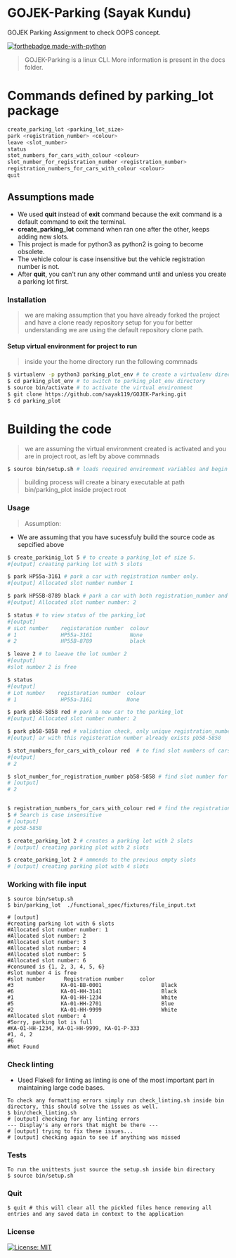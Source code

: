 # GOJEK-Parking (Sayak Kundu)
GOJEK Parking Assignment to check OOPS concept.

[![forthebadge made-with-python](http://ForTheBadge.com/images/badges/made-with-python.svg)](https://www.python.org/)

> GOJEK-Parking is a linux CLI. More information is present in the docs folder.
# Commands defined by parking_lot package
```sh
create_parking_lot <parking_lot_size>
park <registration_number> <colour>
leave <slot_number>
status
stot_numbers_for_cars_with_colour <colour>
slot_number_for_registration_number <registration_number>
registration_numbers_for_cars_with_colour <colour>
quit
```

## Assumptions made
* We used **quit** instead of **exit** command because the exit command is a default command to exit the terminal.
* **create_parking_lot** command when ran one after the other, keeps adding new slots.
* This project is made for python3 as python2 is going to become obsolete.
* The vehicle colour is case insensitive but the vehicle registration number is not.
* After **quit**, you can't run any other command until and unless you create a parking lot first.


### Installation
> we are making assumption that you have already forked the project and have a clone ready repository setup for you
> for better understanding we are using the default repository clone path.


#### Setup virtual environment for project to run
> inside your the home directory run the following commnads
```sh
$ virtualenv -p python3 parking_plot_env # to create a virtualenv directory named parking_plot_env
$ cd parking_plot_env # to switch to parking_plot_env directory
$ source bin/activate # to activate the virtual environment
$ git clone https://github.com/sayak119/GOJEK-Parking.git
$ cd parking_plot
```

# Building the code
> we are assuming the virtual environment created is activated
> and you are in project root, as left by above commnads
```sh
$ source bin/setup.sh # loads required environment variables and begin build process
```
> building process will create a binary executable at path bin/parking_plot inside project root


### Usage
> Assumption:
- We are assuming that you have sucessfuly build the source code as sepcified above
```sh
$ create_parkinig_lot 5 # to create a parking_lot of size 5.
#[output] creating parking lot with 5 slots

$ park HP55a-3161 # park a car with registration number only.
#[output] Allocated slot number number 1

$ park HP55B-8789 black # park a car with both registration_number and colour.
#[output] Allocated slot number number: 2

$ status # to view status of the parking_lot
#[output]
# sLot number    registaration number  colour
# 1              HP55a-3161            None
# 2              HP55B-8789            black

$ leave 2 # to laeave the lot number 2
#[output]
#slot number 2 is free

$ status
#[output]
# Lot number    registaration number  colour
# 1              HP55a-3161           None

$ park pb58-5858 red # park a new car to the parking_lot
#[output] Allocated slot number number: 2

$ park pb58-5858 red # validation check, only unique registration_number will enter
#[output] ar with this registeration number already exists pb58-5858

$ stot_numbers_for_cars_with_colour red  # to find slot numbers of cars with color red, also search is case insensitive
#[output]
# 2

$ slot_number_for_registration_number pb58-5858 # find slot number for registration number pb58-5858
# [output]
# 2


$ registration_numbers_for_cars_with_colour red # find the registration number of vehicle pared in parking plot with color red
$ # Search is case insensitive
# [output]
# pb58-5858

$ create_parking_lot 2 # creates a parking lot with 2 slots
# [output] creating parking plot with 2 slots

$ create_parking_lot 2 # ammends to the previous empty slots
# [output] creating parking plot with 4 slots


```


### Working with file input
```
$ source bin/setup.sh
$ bin/parking_lot  ./functional_spec/fixtures/file_input.txt

# [output]
#creating parking lot with 6 slots
#Allocated slot number number: 1
#Allocated slot number: 2
#Allocated slot number: 3
#Allocated slot number: 4
#Allocated slot number: 5
#Allocated slot number: 6
#consumed is {1, 2, 3, 4, 5, 6}
#slot number 4 is free
#slot number      Registration number     color
#3               KA-01-BB-0001                   Black
#6               KA-01-HH-3141                   Black
#1               KA-01-HH-1234                   White
#5               KA-01-HH-2701                   Blue
#2               KA-01-HH-9999                   White
#Allocated slot number: 4
#Sorry, parking lot is full
#KA-01-HH-1234, KA-01-HH-9999, KA-01-P-333
#1, 4, 2
#6
#Not Found

```


### Check linting
* Used Flake8 for linting as linting is one of the most important part in maintaining large code bases.
```
To check any formatting errors simply run check_linting.sh inside bin directory, this should solve the issues as well.
$ bin/check_linting.sh
# [output] checking for any linting errors
---	Display's any errors that might be there ---
# [output] trying to fix these issues...
# [output] checking again to see if anything was missed
```


### Tests
```
To run the unittests just source the setup.sh inside bin directory
$ source bin/setup.sh
```


### Quit
```
$ quit # this will clear all the pickled files hence removing all entries and any saved data in context to the application
```
### License

[![License: MIT](https://img.shields.io/badge/License-MIT-yellow.svg)](https://opensource.org/licenses/MIT)
